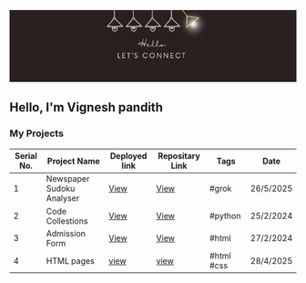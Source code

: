 
 ![Banner GitHub](https://github.com/Vignesha0408/Vignesha0408/blob/main/Images/connect.png)

  ## Hello, I'm Vignesh pandith
    

### My Projects 

| Serial No. | Project Name | Deployed link |Repositary Link | Tags | Date|
|---|---|---|---|---| --- |   
| 1 | Newspaper Sudoku Analyser | [View](https://vignesha0408.github.io/vignesh-s-html-pages/soduku.html)|[View](https://github.com/Vignesha0408/vignesh-s-html-pages/blob/main/soduku.html )| #grok | 26/5/2025|
| 2 | Code Collestions | [View](https://vignesha0408.github.io/Code-collections/ )| [View](https://github.com/Vignesha0408/Code-collections) | #python | 25/2/2024|
| 3 | Admission Form | [View]( https://vignesha0408.github.io/Admission-form/ ) | [View]( https://github.com/Vignesha0408/Admission-form) | #html | 27/2/2024|
|4 |HTML pages|[view](https://vignesha0408.github.io/vignesh-s-html-pages/)|[view](https://github.com/Vignesha0408/vignesh-s-html-pages)|#html #css|28/4/2025|


 
